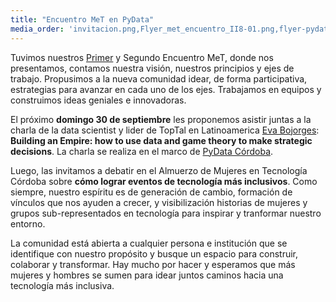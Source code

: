 ```yaml
---
title: "Encuentro MeT en PyData"
media_order: 'invitacion.png,Flyer_met_encuentro_II8-01.png,flyer-pydata-01.png'
---
```


Tuvimos nuestros [Primer](https://twitter.com/met_CBA/status/1022867604837486598) y Segundo Encuentro MeT, donde nos presentamos, contamos nuestra visión, nuestros principios y ejes de trabajo. Propusimos a la nueva comunidad idear, de forma participativa, estrategias para avanzar en cada uno de los ejes. Trabajamos en equipos y construimos ideas geniales e innovadoras.

El próximo **domingo 30 de septiembre**  les proponemos asistir juntas a la charla de la data scientist y lider de TopTal en Latinoamerica [Eva Bojorges](https://www.linkedin.com/in/eva-bojorges/): **Building an Empire: how to use data and game theory to make strategic decisions**. La charla se realiza en el marco de [PyData Córdoba](https://pydata.org/cordoba2018).

Luego, las invitamos a debatir en el Almuerzo de Mujeres en Tecnología Córdoba sobre **cómo lograr eventos de tecnología más inclusivos**. Como siempre, nuestro espíritu es de generación de cambio, formación de vínculos que nos ayuden a crecer, y visibilización historias de mujeres y grupos sub-representados en tecnología para inspirar y tranformar nuestro entorno.

La comunidad está abierta a cualquier persona e institución que se identifique con nuestro propósito y busque un espacio para construir, colaborar y transformar. Hay mucho por hacer y esperamos que más mujeres y hombres se sumen para idear juntos caminos hacia una tecnología más inclusiva.
